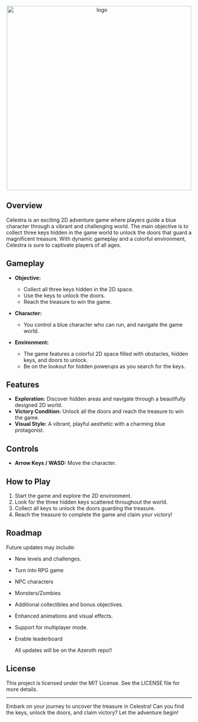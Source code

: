 <p align="center">
  <img src="https://github.com/user-attachments/assets/3a1c3ba3-2a7c-4201-ad04-bdad7cd00335" alt="logo" width="500" />
</p>

## Overview
Celestra is an exciting 2D adventure game where players guide a blue character through a vibrant and challenging world. The main objective is to collect three keys hidden in the game world to unlock the doors that guard a magnificent treasure. With dynamic gameplay and a colorful environment, Celestra is sure to captivate players of all ages.

## Gameplay
- **Objective:**
  - Collect all three keys hidden in the 2D space.
  - Use the keys to unlock the doors.
  - Reach the treasure to win the game.

- **Character:**
  - You control a blue character who can run, and navigate the game world.

- **Environment:**
  - The game features a colorful 2D space filled with obstacles, hidden keys, and doors to unlock.
  - Be on the lookout for hidden powerups as you search for the keys.

## Features
- **Exploration:** Discover hidden areas and navigate through a beautifully designed 2D world.
- **Victory Condition:** Unlock all the doors and reach the treasure to win the game.
- **Visual Style:** A vibrant, playful aesthetic with a charming blue protagonist.

## Controls
- **Arrow Keys / WASD:** Move the character.

## How to Play
1. Start the game and explore the 2D environment.
2. Look for the three hidden keys scattered throughout the world.
3. Collect all keys to unlock the doors guarding the treasure.
4. Reach the treasure to complete the game and claim your victory!


## Roadmap
Future updates may include:
- New levels and challenges.
- Turn into RPG game
- NPC characters
- Monsters/Zombies
- Additional collectibles and bonus objectives.
- Enhanced animations and visual effects.
- Support for multiplayer mode.
- Enable leaderboard

  All updates will be on the Azeroth repo!!


## License
This project is licensed under the MIT License. See the LICENSE file for more details.

---

Embark on your journey to uncover the treasure in Celestra! Can you find the keys, unlock the doors, and claim victory? Let the adventure begin!

